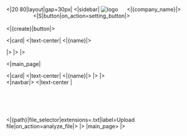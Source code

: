 <|20 80|layout|gap=30px|
<|sidebar|
![logo](minibox_.png)
&nbsp;&nbsp;&nbsp;&nbsp; 
<|{company_name}|> 
&nbsp;&nbsp;&nbsp;&nbsp;&nbsp;&nbsp;&nbsp;&nbsp;&nbsp;&nbsp;&nbsp;&nbsp;&nbsp;&nbsp;&nbsp;&nbsp;&nbsp;
<|S|button|on_action=setting_button|>
<br/><br/>
<|{create}|button|>

<|card|
<|text-center|
<|{name}|>

|> 
|>
|>


<|main_page|

<|card|
<|text-center|
<|{name}|>
|>
|>  
<|navbar|>
<|text-center |
<br/><br/><br/><br/><br/>

<|{path}|file_selector|extensions=.txt|label=Upload file|on_action=analyze_file|>
|>
|main_page>
|>
